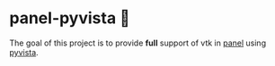 # panel-pyvista :movie_camera:

The goal of this project is to provide **full** support of vtk in [panel](https://panel.holoviz.org/) using [pyvista](https://docs.pyvista.org/version/stable/).
